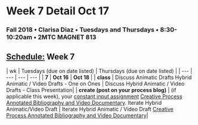 # Week 7 Detail Oct 17

### Fall 2018 • Clarisa Diaz • Tuesdays and Thursdays • 8:30-10:20am • 2MTC MAGNET 813

## [Schedule:](./) Week 7

| wk | Tuesdays \(due on date listed\) | Thursdays \(due on date listed\) |
| --- | --- | --- | --- |
| **7** | **Oct 16** | **Oct 18** |
| **class** | Discuss Animatic Drafts Hybrid Animatic / Video Drafts - One on Ones |  Discuss Hybrid Animatic / Video Drafts - Class Presentation|
| **create \(post on your process blog\)** |  \(if applicable this week\), your [constant input assignment](../assignments/constant-input-or-output.md) [Creative Process Annotated Bibliography and Video Documentary](../projects/creative-process-annotated-bibliography-and-video-documentary.md).  Iterate Hybrid Animatic/Video Draft |
Iterate Hybrid Animatic / Video Draft [Creative Process Annotated Bibliography and Video Documentary](../projects/creative-process-annotated-bibliography-and-video-documentary.md)|  
